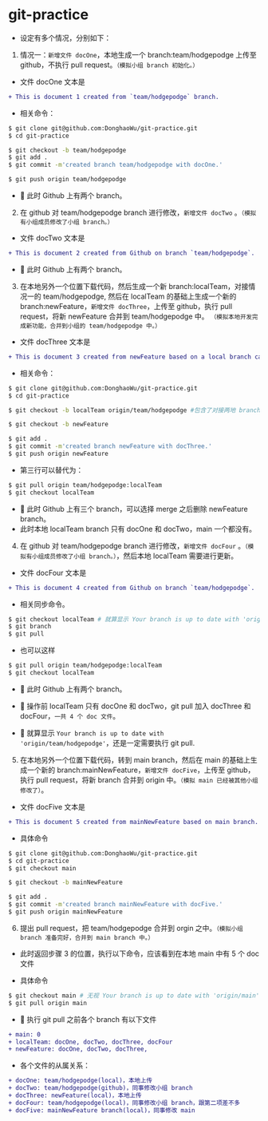 # git-practice

- 设定有多个情况，分别如下：

1. 情况一：`新增文件 docOne`，本地生成一个 branch:team/hodgepodge 上传至 github，不执行 pull request。`（模拟小组 branch 初始化。）`

- 文件 docOne 文本是

```diff
+ This is document 1 created from `team/hodgepodge` branch.
```

- 相关命令：

```bash
$ git clone git@github.com:DonghaoWu/git-practice.git
$ cd git-practice

$ git checkout -b team/hodgepodge
$ git add .
$ git commit -m'created branch team/hodgepodge with docOne.'

$ git push origin team/hodgepodge
```

- :gem: 此时 Github 上有两个 branch。

2. 在 github 对 team/hodgepodge branch 进行修改，`新增文件 docTwo` 。`（模拟有小组成员修改了小组 branch。）`

- 文件 docTwo 文本是

```diff
+ This is document 2 created from Github on branch `team/hodgepodge`.
```

- :gem: 此时 Github 上有两个 branch。

3. 在本地另外一个位置下载代码，然后生成一个新 branch:localTeam，对接情况一的 team/hodgepodge, 然后在 localTeam 的基础上生成一个新的 branch:newFeature，`新增文件 docThree`，上传至 github，执行 pull request，将新 newFeature 合并到 team/hodgepodge 中。 `（模拟本地开发完成新功能，合并到小组的 team/hodgepodge 中。）`

- 文件 docThree 文本是

```diff
+ This is document 3 created from newFeature based on a local branch called localTeam which is based on a remote branch called team/hodgepodge.
```

- 相关命令：

```bash
$ git clone git@github.com:DonghaoWu/git-practice.git
$ cd git-practice

$ git checkout -b localTeam origin/team/hodgepodge #包含了对接两地 branch，下载 remote branch，并转换至 local branch 三个动作。

$ git checkout -b newFeature

$ git add .
$ git commit -m'created branch newFeature with docThree.'
$ git push origin newFeature
```

- 第三行可以替代为：

```bash
$ git pull origin team/hodgepodge:localTeam
$ git checkout localTeam
```

- :gem: 此时 Github 上有三个 branch，可以选择 merge 之后删除 newFeature branch。
- 此时本地 localTeam branch 只有 docOne 和 docTwo，main 一个都没有。

4. 在 github 对 team/hodgepodge branch 进行修改，`新增文件 docFour` 。`（模拟有小组成员修改了小组 branch。）`，然后本地 localTeam 需要进行更新。

- 文件 docFour 文本是

```diff
+ This is document 4 created from Github on branch `team/hodgepodge`.
```

- 相关同步命令。

```bash
$ git checkout localTeam # 就算显示 Your branch is up to date with 'origin/team/hodgepodge'，还是需要执行 git pull 的
$ git branch
$ git pull
```

- 也可以这样

```bash
$ git pull origin team/hodgepodge:localTeam
$ git checkout localTeam
```

- :gem: 此时 Github 上有两个 branch。
- :gem: 操作前 localTeam 只有 docOne 和 docTwo，git pull 加入 docThree 和 docFour，`一共 4 个 doc 文件`。

- :gem: 就算显示 `Your branch is up to date with 'origin/team/hodgepodge'`，还是一定需要执行 git pull.

5. 在本地另外一个位置下载代码，转到 main branch，然后在 main 的基础上生成一个新的 branch:mainNewFeature，`新增文件 docFive`，上传至 github，执行 pull request，将新 branch 合并到 origin 中。`（模拟 main 已经被其他小组修改了）`。

- 文件 docFive 文本是

```diff
+ This is document 5 created from mainNewFeature based on main branch.
```

- 具体命令

```bash
$ git clone git@github.com:DonghaoWu/git-practice.git
$ cd git-practice
$ git checkout main

$ git checkout -b mainNewFeature

$ git add .
$ git commit -m'created branch mainNewFeature with docFive.'
$ git push origin mainNewFeature
```

6.  提出 pull request，把 team/hodgepodge 合并到 orgin 之中。`（模拟小组 branch 准备完好，合并到 main branch 中。）`

- 此时返回步骤 3 的位置，执行以下命令，应该看到在本地 main 中有 5 个 doc 文件

- 具体命令

```bash
$ git checkout main # 无视 Your branch is up to date with 'origin/main'，继续执行以下命令.
$ git pull origin main
```

- :gem: 执行 git pull 之前各个 branch 有以下文件

```diff
+ main: 0
+ localTeam: docOne, docTwo, docThree, docFour
+ newFeature: docOne, docTwo, docThree,
```

- 各个文件的从属关系：

```diff
+ docOne: team/hodgepodge(local)，本地上传
+ docTwo: team/hodgepodge(github)，同事修改小组 branch
+ docThree: newFeature(local)，本地上传
+ docFour: team/hodgepodge(local)，同事修改小组 branch，跟第二项差不多
+ docFive: mainNewFeature branch(local)，同事修改 main
```

